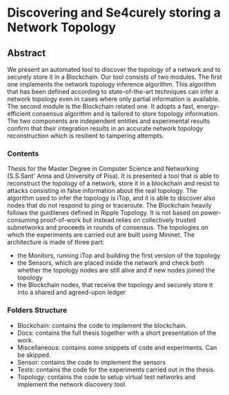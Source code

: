 # Discovering and Se4curely storing a Network Topology

## Abstract
We present an automated tool to discover the topology of a network and to securely store it in a Blockchain. Our tool consists of two modules. The first one implements the network topology inference algorithm. This algorithm that has been defined according to state-of-the-art techniques can infer a network topology even in cases where only partial information is available. The second module is the Blockchain related one. It adopts a fast, energy-efficient consensus algorithm and is tailored to store topology information. The two components are independent entities and experimental results confirm that their integration results in an accurate network topology reconstruction which is resilient to tampering attempts.

### Contents

Thesis for the Master Degree in Computer Science and Networking (S.S.Sant' Anna and University of Pisa).
It is presented a tool that is able to reconstruct the topology of a network, store it in a blockchain and resist to attacks consisting in false information about the real topology.
The algorithm used to infer the topology is iTop, and it is able to discover also nodes that do not respond to ping or traceroute.
The Blockchain heavily follows the guidilenes defined in Ripple Topology. It is not based on power-consuming proof-of-work but instead relies on collectively trusted subnetworks and proceeds in rounds of consensus.
The topologies on which the experiments are carried out are built using Mininet.
The architecture is made of three part:
* the Monitors, running iTop and building the first version of the topology
* the Sensors, which are placed inside the network and check both whether the topology nodes are still alive and if new nodes joined the topology
* the Blockchain nodes, that receive the topology and securely store it into a shared and agreed-upon ledger

### Folders Structure

* Blockchain: contains the code to implement the blockchain.
* Docs: contains the full thesis together with a short presentation of the work.
* Miscellaneous: contains some snippets of code and experiments. Can be skipped.
* Sensor: contains the code to implement the sensors
* Tests: contains the code for the experiments carried out in the thesis.
* Topology: contains the code to setup virtual test networks and implement the network discovery tool.

